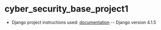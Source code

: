 # cyber_security_base_project1

- Django project instructions used: [documentation](https://docs.djangoproject.com/en/4.1/intro/tutorial01/)
  -- Django version 4.1.5
